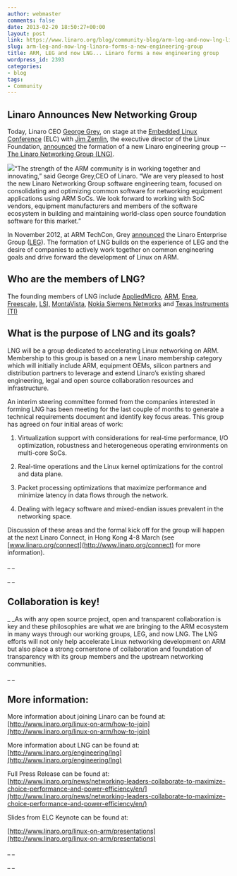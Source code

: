 ```yaml
---
author: webmaster
comments: false
date: 2013-02-20 18:50:27+00:00
layout: post
link: https://www.linaro.org/blog/community-blog/arm-leg-and-now-lng-linaro-forms-a-new-engineering-group/
slug: arm-leg-and-now-lng-linaro-forms-a-new-engineering-group
title: ARM, LEG and now LNG... Linaro forms a new engineering group
wordpress_id: 2393
categories:
- blog
tags:
- Community
---
```


## Linaro Announces New Networking Group


Today, Linaro CEO [George Grey](http://www.linaro.org/linux-on-arm/meet-the-team/george-grey/), on stage at the [Embedded Linux Conference](http://events.linuxfoundation.org/events/embedded-linux-conference) (ELC) with [Jim Zemlin](http://www.linuxfoundation.org/about/staff#zemlin), the executive director of the Linux Foundation, [announced](http://www.linaro.org/news/networking-leaders-collaborate-to-maximize-choice-performance-and-power-efficiency/en/) the formation of a new Linaro engineering group --[The Linaro Networking Group (LNG)](http://www.linaro.org/engineering/lng).

[![](http://www.linaro.org/linaro-blog/wp-content/uploads/2013/02/GG_Slide_LNG-1024x791.jpg)](http://www.linaro.org/linaro-blog/wp-content/uploads/2013/02/GG_Slide_LNG.jpg)“The strength of the ARM community is in working together and innovating,” said George Grey,CEO of Linaro. “We are very pleased to host the new Linaro Networking Group software engineering team, focused on consolidating and optimizing common software for networking equipment applications using ARM SoCs. We look forward to working with SoC vendors, equipment manufacturers and members of the software ecosystem in building and maintaining world-class open source foundation software for this market.”

In November 2012, at ARM TechCon, Grey [announced](http://www.linaro.org/news/industry-leaders-collaborate-to-accelerate-software-ecosystem-for-arm-servers-and-join-linaro/en/) the Linaro Enterprise Group ([LEG](http://www.linaro.org/engineering/leg)). The formation of LNG builds on the experience of LEG and the desire of companies to actively work together on common engineering goals and drive forward the development of Linux on ARM.


## Who are the members of LNG?


The founding members of LNG include [AppliedMicro](http://www.apm.com/), [ARM](http://www.arm.com/), [Enea](http://www.enea.com/), [Freescale](http://www.freescale.com/), [LSI,](http://www.lsi.com/) [MontaVista](http://www.mvista.com/), [Nokia Siemens Networks](http://www.nokiasiemensnetworks.com/) and [Texas Instruments (TI)](http://www.ti.com/)


## What is the purpose of LNG and its goals?


LNG will be a group dedicated to accelerating Linux networking on ARM. Membership to this group is based on a new Linaro membership category which will initially include ARM, equipment OEMs, silicon partners and distribution partners to leverage and extend Linaro’s existing shared engineering, legal and open source collaboration resources and infrastructure.

An interim steering committee formed from the companies interested in forming LNG has been meeting for the last couple of months to generate a technical requirements document and identify key focus areas. This group has agreed on four initial areas of work:




  1. Virtualization support with considerations for real-time performance, I/O optimization, robustness and heterogeneous operating environments on multi-core SoCs.


  2. Real-time operations and the Linux kernel optimizations for the control and data plane.


  3. Packet processing optimizations that maximize performance and minimize latency in data flows through the network.


  4. Dealing with legacy software and mixed-endian issues prevalent in the networking space.


Discussion of these areas and the formal kick off for the group will happen at the next Linaro Connect, in Hong Kong 4-8 March (see [www.linaro.org/connect](http://www.linaro.org/connect) for more information).

_ _

_ _


## Collaboration is key!


_ _As with any open source project, open and transparent collaboration is key and these philosophies are what we are bringing to the ARM ecosystem in many ways through our working groups, LEG, and now LNG. The LNG efforts will not only help accelerate Linux networking development on ARM but also place a strong cornerstone of collaboration and foundation of transparency with its group members and the upstream networking communities.

_ _


## More information:


More information about joining Linaro can be found at: [http://www.linaro.org/linux-on-arm/how-to-join](http://www.linaro.org/linux-on-arm/how-to-join)

More information about LNG can be found at: [http://www.linaro.org/engineering/lng](http://www.linaro.org/engineering/lng)

Full Press Release can be found at: [http://www.linaro.org/news/networking-leaders-collaborate-to-maximize-choice-performance-and-power-efficiency/en/](http://www.linaro.org/news/networking-leaders-collaborate-to-maximize-choice-performance-and-power-efficiency/en/)

Slides from ELC Keynote can be found at:

[http://www.linaro.org/linux-on-arm/presentations](http://www.linaro.org/linux-on-arm/presentations)

_ _

_ _
